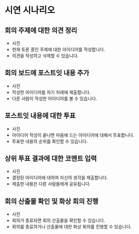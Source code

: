 # 시연 시나리오

## 회의 주제에 대한 의견 정리

- 사진
- 현재 토론 중인 주제에 대한 아이디어를 작성합니다.
- 의견을 작성하고 삭제할 수 있습니다.

## 회의 보드에 포스트잇 내용 추가

- 사진
- 작성한 아이디어를 자기 차례에 제출합니다.
- 다른 사람이 작성한 아이디어를 볼 수 있습니다.

## 포스트잇 내용에 대한 투표

- 사진
- 아이디어 작성이 끝나면 마음에 드는 아이디어에 대해서 투표합니다.
- 투표한 내용의 순위를 확인할 수 있습니다.

## 상위 투표 결과에 대한 코멘트 입력 

- 사진
- 결정된 아이디어에 대하여 자신의 생각을 제출합니다.
- 제출한 내용은 다른 사람들에게 공유됩니다.

## 회의 산출물 확인 및 화상 회의 진행

- 사진
- 회의가 종료되면 회의 산출물을 확인할 수 있습니다.
- 회의를 종료하거나 산출물에 대한 화상 회의를 진행할 수 있습니다.
